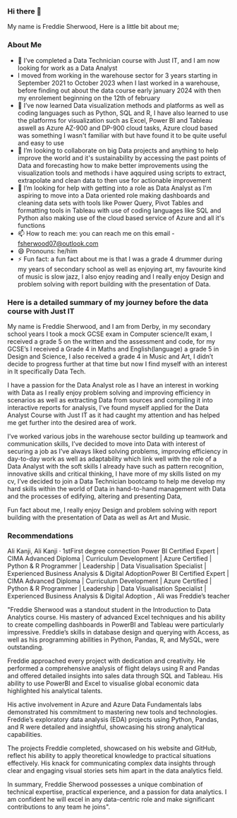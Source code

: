### Hi there 👋

<!--
**FreddieSherwood/FreddieSherwood** is a ✨ _special_ ✨ repository because its `README.md` (this file) appears on your GitHub profile.<
summary>### hello there 👋</summary>
<details>  -->
My name is Freddie Sherwood, Here is a little bit about me;
### About Me 
- 🔭 I’ve completed a Data Technician course with Just IT, and I am now looking for work as a Data Analyst
- I moved from working in the warehouse sector for 3 years starting in September 2021 to  October 2023 when I last worked in a warehouse, before finding out about the data course early january 2024 with then my enrolement beginning on the 12th of february
- 🌱 I’ve now learned Data visualization methods and platforms as well as coding languages such as Python, SQL and R, I have also learned to use the platforms for visualization such as Excel, Power BI and Tableau aswell as Azure AZ-900 and DP-900 cloud tasks, Azure cloud based was something I wasn't familiar with but have found it to be quite useful and easy to use
- 👯 I’m looking to collaborate on big Data projects and anything to help improve the world and it's sustainability by accessing the past points of Data and forecasting how to make better improvements using the visualization tools and methods i have aqquired using scripts to extract, extrapolate and clean data to then use for actionable improvement
- 🤔 I’m looking for help with getting into a role as Data Analyst as I'm aspiring to move into a Data oriented role making dashboards and cleaning data sets with tools like Power Query, Pivot Tables and formatting tools in Tableau with use of coding languages like SQL and Python also making use of the cloud based service of Azure and all it's functions
- 📫 How to reach me: you can reach me on this email - fsherwood07@outlook.com
- 😄 Pronouns: he/him
- ⚡ Fun fact: a fun fact about me is that I was a grade 4 drummer during my years of secondary school as well as enjoying art, my favourite kind of music is slow jazz, I also enjoy reading and I really enjoy Design and problem solving with report building with the presentation of Data.

 ### Here is a detailed summary of my journey before the data course with Just IT

My name is Freddie Sherwood, and I am from Derby, in my secondary school years I took a mock GCSE exam in Computer science/It exam, I received a grade 5 on the written and the assessment and code, for my GCSE’s I received a Grade 4 in Maths and English(language) a grade 5 in Design and Science, I also received  a grade 4 in Music and Art, I  didn’t decide to progress further at that time but now I find myself with an interest in It specifically Data Tech. 

I have a passion for the Data Analyst role as I have an interest in working with Data as I really enjoy problem solving and improving efficiency in scenarios as well as extracting Data from sources and compiling it into interactive reports for analysis, I’ve found myself applied for the Data Analyst Course with Just IT as it had caught my attention and has helped me get further into the desired area of work. 

I’ve worked various jobs in the warehouse sector building up teamwork and communication skills, I’ve decided to move into Data with interest of securing a job as I’ve always liked solving problems, improving efficiency in day-to-day work as well as adaptability which link well with the role of a Data Analyst with the soft skills I already have such as pattern recognition, innovative skills and critical thinking, I have more of my skills listed on my cv, I’ve decided to join a Data Technician bootcamp to help me develop my hard skills within the world of Data in hand-to-hand management with Data and  the processes of edifying, altering and presenting Data,  

Fun fact about me, I really enjoy Design and problem solving with report building with the presentation of Data as well as Art and Music. 
### Recommendations

Ali Kanji, Ali Kanji
· 1stFirst degree connection
Power BI Certified Expert | CIMA Advanced Diploma | Curriculum Development | Azure Certified | Python & R Programmer | Leadership | Data Visualisation Specialist | Experienced Business Analysis & Digital AdoptionPower BI Certified Expert | CIMA Advanced Diploma | Curriculum Development | Azure Certified | Python & R Programmer | Leadership | Data Visualisation Specialist | Experienced Business Analysis & Digital Adoption
, Ali was Freddie’s teacher

"Freddie Sherwood was a standout student in the Introduction to Data Analytics course. His mastery of advanced Excel techniques and his ability to create compelling dashboards in PowerBI and Tableau were particularly impressive. Freddie’s skills in database design and querying with Access, as well as his programming abilities in Python, Pandas, R, and MySQL, were outstanding.

Freddie approached every project with dedication and creativity. He performed a comprehensive analysis of flight delays using R and Pandas and offered detailed insights into sales data through SQL and Tableau. His ability to use PowerBI and Excel to visualise global economic data highlighted his analytical talents.

His active involvement in Azure and Azure Data Fundamentals labs demonstrated his commitment to mastering new tools and technologies. Freddie’s exploratory data analysis (EDA) projects using Python, Pandas, and R were detailed and insightful, showcasing his strong analytical capabilities.

The projects Freddie completed, showcased on his website and GitHub, reflect his ability to apply theoretical knowledge to practical situations effectively. His knack for communicating complex data insights through clear and engaging visual stories sets him apart in the data analytics field.

In summary, Freddie Sherwood possesses a unique combination of technical expertise, practical experience, and a passion for data analytics. I am confident he will excel in any data-centric role and make significant contributions to any team he joins".










